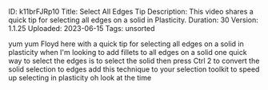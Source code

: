 ID: k11brFJRp10
Title: Select All Edges Tip
Description: This video shares a quick tip for selecting all edges on a solid in Plasticity.
Duration: 30
Version: 1.1.25
Uploaded: 2023-06-15
Tags: unsorted

yum yum Floyd here with a quick tip for
selecting all edges on a solid in
plasticity when I'm looking to add
fillets to all edges on a solid one
quick way to select the edges is to
select the solid then press Ctrl 2 to
convert the solid selection to edges add
this technique to your selection toolkit
to speed up selecting in plasticity oh
look at the time
